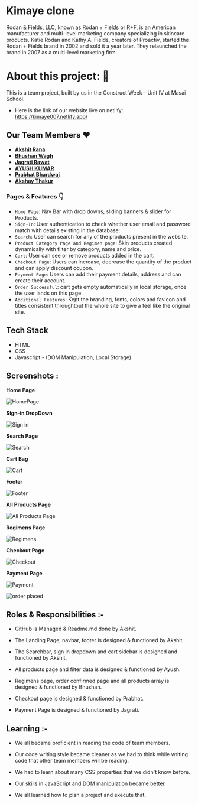 # Kimaye clone

Rodan & Fields, LLC, known as Rodan + Fields or R+F, is an American manufacturer and multi-level marketing company specializing in skincare products. Katie Rodan and Kathy A. Fields, creators of Proactiv, started the Rodan + Fields brand in 2002 and sold it a year later. They relaunched the brand in 2007 as a multi-level marketing firm.

# About this project: 🙌

This is a team project, built by us in the Construct Week - Unit IV at Masai School.

- Here is the link of our website live on netlify: https://kimaye007.netlify.app/

## Our Team Members ❤️

- **[Akshit Rana](https://github.com/Akshit3010)**
- **[ Bhushan Wagh](https://github.com/Bhushan-Wagh98)**
- **[Jagrati Rawat](https://github.com/JAGRATIR)**
- **[AYUSH KUMAR](https://github.com/ayush7271)**
- **[Prabhat Bhardwaj](https://github.com/AWMprabhat)**
- **[Akshay Thakur](https://github.com/4aksha)**

### Pages & Features 👇

- `Home Page`: Nav Bar with drop downs, sliding banners & slider for Products.
- `Sign-In`: User authentication to check whether user email and password match with details existing in the database.
- `Search`: User can search for any of the products present in the website.
- `Product Category Page and Regimen page`: Skin products created dynamically with filter by category, name and price.
- `Cart`: User can see or remove products added in the cart.
- `Checkout Page`: Users can increase, decrease the quantity of the product and can apply discount coupon.
- `Payment Page`: Users can add their payment details, address and can create their account.
- `Order Successful`: cart gets empty automatically in local storage, once the user lands on this page.
- `Additional Features`: Kept the branding, fonts, colors and favicon and titles consistent throughtout the whole site to give a feel like the original site.

## Tech Stack

- HTML
- CSS
- Javascript - (DOM Manipulation, Local Storage)

## Screenshots :

**Home Page**

![HomePage](https://user-images.githubusercontent.com/56001279/155868693-32562dc5-7a38-457b-ad46-57a7ee7e99b1.png)

**Sign-in DropDown**

![Sign in](https://user-images.githubusercontent.com/56001279/155868708-57d5746d-ba55-435d-978b-2df947e17b61.png)

**Search Page**

![Search](https://user-images.githubusercontent.com/56001279/155868721-5b38d6f7-4781-4640-a574-aa5e8871ab76.png)

**Cart Bag**

![Cart](https://user-images.githubusercontent.com/56001279/155868732-939f33b0-fbae-41bc-af19-8e420b64d865.png)

**Footer**

![Footer](https://user-images.githubusercontent.com/56001279/155868742-a400ee5a-9d71-4dcc-a4ea-04f76cd6fb21.png)

**All Products Page**

![All Products Page](https://user-images.githubusercontent.com/56001279/155868754-4b405e49-1f02-4a7b-9e34-b729718e4e75.png)

**Regimens Page**

![Regimens](https://user-images.githubusercontent.com/56001279/155868767-21c9e962-74d4-4f8c-9357-3d2f30386361.png)

**Checkout Page**

![Checkout](https://user-images.githubusercontent.com/56001279/155868779-c6ae44ec-8e64-47d6-b2d3-b485c2b98e9f.png)

**Payment Page**

![Payment](https://user-images.githubusercontent.com/56001279/155868788-4a165325-3499-4568-9cc3-4d7760234dcc.png)

![order placed](https://user-images.githubusercontent.com/56001279/155868801-7b866ed3-f50c-49a1-b788-a2f8bfa42fa4.png)

## Roles & Responsibilities :-

- GitHub is Managed & Readme.md done by Akshit.

- The Landing Page, navbar, footer is designed & functioned by Akshit.

- The Searchbar, sign in dropdown and cart sidebar is designed and functioned by Akshit.

- All products page and filter data is designed & functioned by Ayush.

- Regimens page, order confirmed page and all products array is designed & functioned by Bhushan.

- Checkout page is designed & functioned by Prabhat.

- Payment Page is designed & functioned by Jagrati.

## Learning :-

- We all became proficient in reading the code of team members.

- Our code writing style became cleaner as we had to think while writing code that other team members will be reading.

- We had to learn about many CSS properties that we didn't know before.

- Our skills in JavaScript and DOM manipulation became better.

- We all learned how to plan a project and execute that.
